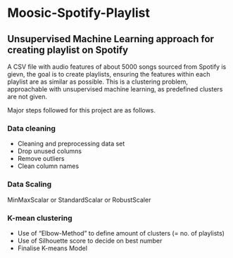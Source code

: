 # Moosic-Spotify-Playlist
## Unsupervised Machine Learning approach for creating playlist on Spotify
A CSV file with audio features of about 5000 songs sourced from Spotify is gievn, the goal is to create playlists, ensuring the features within each playlist are as similar as possible. This is a clustering problem, approachable with unsupervised machine learning, as predefined clusters are not given.

Major steps followed for this project are as follows.

### Data cleaning
- Cleaning and preprocessing data set
- Drop unused columns
- Remove outliers
- Clean column names

### Data Scaling
MinMaxScalar or StandardScalar or RobustScaler

### K-mean clustering
- Use of “Elbow-Method” to define amount of clusters (= no. of playlists)
- Use of Silhouette score to decide on best number
- Finalise K-means Model

<!--### Cluster Analysis
Univariate and bivariate analysis of clusters
Manual categorization and labeling of clusters-->
